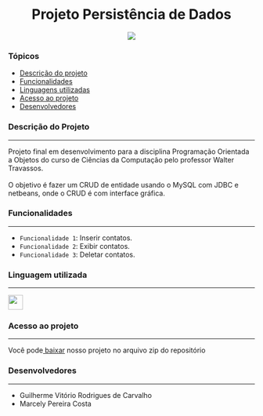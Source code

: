 <h1 align="center" id="inicio">Projeto Persistência de Dados </h1>
<p align="center"><img src="http://img.shields.io/static/v1?label=STATUS&message=EM%20DESENVOLVIMENTO&color=GREEN&style=for-the-badge"/></p>
<h3>Tópicos</h3>
<ul>
    <li><a href="#descricao">Descrição do projeto</a></li>
    <li><a href="#funcionalidades">Funcionalidades</a></li>
    <li><a href="#linguagens">Linguagens utilizadas</a></li>
    <li><a href="#acesso">Acesso ao projeto</a></li>
    <li><a href="#desenvolvedores">Desenvolvedores</a></li>
</ul>
<h3 id="descricao">Descrição do Projeto</h3>
<hr>
<p>Projeto final em desenvolvimento para a disciplina Programação Orientada a Objetos do curso de Ciências da Computação pelo professor Walter Travassos.
<br>
<br>
O objetivo é fazer um CRUD de entidade usando o MySQL com JDBC e netbeans, onde o CRUD é com interface gráfica.
</p>
<p>
 
<h3 id="funcionalidades">Funcionalidades</h3>
<hr>

- `Funcionalidade 1`: Inserir contatos.
- `Funcionalidade 2`: Exibir contatos.
- `Funcionalidade 3`: Deletar contatos.

<h3 id="linguagens">Linguagem utilizada</h3>
<hr>
<div>
  <img height="30" width="30" src="https://cdn.jsdelivr.net/gh/devicons/devicon/icons/java/java-original.svg"/>
</div>

<h3 id="acesso">Acesso ao projeto</h3>
<hr>
<p>Você pode<a href="https://github.com/marcelypcosta/projeto-NetBeans/blob/main/Contatos.zip"> baixar</a> nosso projeto no arquivo zip do repositório</p>

<h3 id="desenvolvedores">Desenvolvedores</h3>
<hr>
<ul>
  <li>Guilherme Vitório Rodrigues de Carvalho</li>
  <li>Marcely Pereira Costa</li>
</ul>
